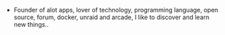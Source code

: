 - Founder of alot apps, lover of technology, programming language, open source, forum, docker, unraid and arcade, I like to discover and learn new things..
  <br>











































































































































































































































































































































































































































































































































































































































































































































































































































































































































